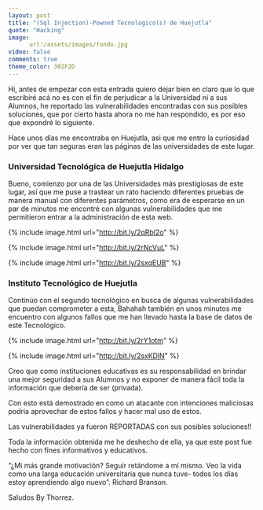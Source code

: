 ```yaml
---
layout: post
title: "(Sql Injection)-Powned Tecnologico(s) de Huejutla"
quote: "Hacking"
image:
      url:/assets/images/fondo.jpg
video: false
comments: true
theme_color: 302F2D
---
```


Hi, antes de empezar con esta entrada quiero dejar bien en claro que lo que escribiré acá no es con el fin de perjudicar a la Universidad 
ni a sus Alumnos, he reportado las vulnerabilidades encontradas con sus posibles soluciones, que por cierto hasta ahora no me han respondido, 
es por eso que expondré lo siguiente.

Hace unos días me encontraba en Huejutla, asi que me entro la curiosidad por ver que tan seguras eran las páginas de las universidades de este lugar.


### Universidad Tecnológica de Huejutla Hidalgo

Bueno, comienzo por una de las Universidades más prestigiosas de este lugar, así que me puse a trastear un rato haciendo diferentes pruebas de manera 
manual con diferentes parámetros, como era de esperarse en un par de minutos me encontré con algunas vulnerabilidades que me permitieron entrar 
a la administración de esta web.

{% include image.html url="http://bit.ly/2qRbI2o" %}

{% include image.html url="http://bit.ly/2rNcVuL" %}

{% include image.html url="http://bit.ly/2sxqEUB" %}



### Instituto Tecnológico de Huejutla

Continúo con el segundo tecnológico en busca de algunas vulnerabilidades que puedan comprometer a esta, Bahahah también en unos minutos me encuentro 
con algunos fallos que me han llevado hasta la base de datos de este Tecnológico.

{% include image.html url="http://bit.ly/2rY1otm" %}

{% include image.html url="http://bit.ly/2sxKDlN" %}

Creo que como instituciones educativas es su responsabilidad en brindar una mejor seguridad a sus Alumnos y no exponer de manera fácil toda la información 
que debería de ser (privada).

Con esto está demostrado en como un atacante con intenciones maliciosas podria aprovechar de estos fallos y hacer mal uso de estos. 

Las vulnerabilidades ya fueron REPORTADAS con sus posibles soluciones!!

Toda la información obtenida me he deshecho de ella, ya que este post fue hecho con fines informativos y educativos.

<div class="message">
“¿Mi más grande motivación? Seguir retándome a mí mismo. Veo la vida como una larga educación universitaria que nunca tuve- 
todos los días estoy aprendiendo algo nuevo”.    Richard Branson.  
</div>

Saludos By Thorrez.

